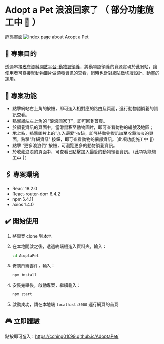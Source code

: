 # Adopt a Pet 浪浪回家了 （ 部分功能施工中 🚨 ）

靜態畫面
![Index page about Adopt a Pet](./public/screenshot.png)

## 📌 專案目的

透過串接[政府資料開放平台-動物認領養](https://data.gov.tw/dataset/85903)，將動物認領養的資源實現於此網站，讓使用者可直接就動物圖片做領養資訊的查看，同時也針對網站做切版設計、動畫的運用。

## 🎯 專案功能

- 點擊網站右上角的按鈕，即可進入相對應的路由及頁面，進行動物認領養的資訊查看。
- 點擊網站左上角的 “浪浪回家了”，即可回到首頁。
- 於領養資訊的頁面中，當滑鼠移至動物圖片，即可查看動物的編號及地區；
- 承上點，點擊圖片上的”加入最愛“按鈕，即可將動物資訊加至收藏浪浪的頁面，點擊“詳細資訊" 按鈕，即可查看動物的細部資訊。（此項功能施工中 🚨）
- 點擊 ”更多浪浪們“ 按鈕，可瀏覽更多的動物領養資訊。
- 於收藏浪浪的頁面中，可查看已點擊加入最愛的動物領養資訊。（此項功能施工中 🚨）

## 🖇️ 專案環境

- React 18.2.0
- React-router-dom 6.4.2
- npm 6.4.11
- axios 1.4.0

## ✔️ 開始使用

1. 將專案 clone 到本地
2. 在本地開啟之後，透過終端機進入資料夾，輸入：

   ```bash
   cd AdoptaPet
   ```

3. 安裝所需套件，輸入：

   ```bash
   npm install
   ```

4. 安裝完畢後，啟動專案，繼續輸入：

   ```bash
   npm start
   ```

5. 啟動成功，請在本地端 `localhost:3000` 運行網頁的首頁

## 🎮 立即體驗

點按即可進入：https://cching01099.github.io/AdoptaPet/
